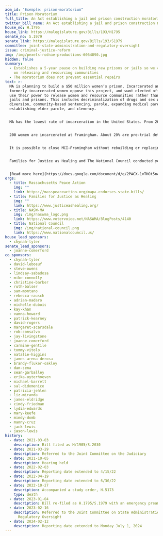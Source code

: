 ```yaml
---
aom_id: "Exemple: prison-moratorium"
title: Prison Moratorium
full_title: An Act establishing a jail and prison construction moratorium
twitter_bill_name: An Act establishing a jail and prison construction moratorium
house_no: H.1795
house_link: https://malegislature.gov/Bills/193/H1795
senate_no: S.1979
senate_link: https://malegislature.gov/Bills/193/S1979
committee: joint-state-administration-and-regulatory-oversight
issue: criminal-justice-reform
img: /img/pexels-rodnae-productions-6064890.jpg
hidden: false
summary:
  - Establishes a 5-year pause on building new prisons or jails so we can focus
    on releasing and resourcing communities
  - The moratorium does not prevent essential repairs
text: >-
  MA is planning to build a $50 million women’s prison. Incarcerated and
  formerly incarcerated women oppose this project, and want elected officials to
  use their power to release women and resource communities rather than build
  jails and prisons. This includes decriminalization of drugs and sex work,
  diversion, community-based sentencing, parole, expanding medical parole,
  establishing elder parole, and clemency.


  MA has the lowest rate of incarceration in the United States. From 2014-2019, the incarcerated population in MA decreased by more than 20%. During that same time, spending on jails and prisons increased by 18%. It currently costs $235,000 per year to incarcerate one woman in Framingham. We invest $1.7 billion of public resources every year in a system that only causes further harm. Now is the moment to create what different looks like and make MA a model for the rest of the country. We must start by passing the Prison Moratorium, maximizing pathways to release, and investing in what communities need to thrive: housing, healing, treatment, transportation, education, childcare, and economic development.


  200 women are incarcerated at Framingham. About 20% are pre-trial detainees from Middlesex County, many held on bail they can’t afford. Incarcerated women are overwhelmingly survivors of violence and trauma. The vast majority of women in MCI-Framingham are mothers separated from their children. There are 7 women in their 70s and 10 women in their 60s in Framingham. Women are suffering from a range of significant illnesses and receiving inadequate healthcare from Wellpath. Women express a need for mental health care and treatment that cannot happen inside prison. Incarcerated women have hopes, plans, and so much to give. Women deserve better than prison.


  It is possible to close MCI-Framingham without rebuilding or replacing it, if we focus on pathways to release, alternatives to incarceration, and reinvesting in communities. Formerly incarcerated women are clear: there is no such thing as a safe or trauma-informed prison. DOC was cited by the Department of Justice for failure to provide adequate mental healthcare and conditions that violate the 8th amendment of the Constitution. DOC has failed to implement many changes required by the Criminal Justice Reform Act of 2018. A 2022 Prisoners’ Legal Services report documents incarcerated women’s experiences of rampant sexual abuse, violence, and dehumanization. A different building does not change the culture of DOC. A prime example of that is Souza-Baronowski. When it was newly built, Souza was touted as state of the art, yet is now the site of some of the worst abuses by DOC.


  Families for Justice as Healing and The National Council conducted years of participatory research with formerly incarcerated women about what they needed and dreamed about for their families and communities. Not a single woman said a new prison. The question in MA is not “do we want an old women’s prison or a new women’s prison” the question is “what else is possible beyond prison?”


  [Read more here](https://docs.google.com/document/d/e/2PACX-1vTHOt5n41_eiKRyRIUpM9v5JJo7VMdrbk8raJEkoq7Py32tAnclLoJ2D1S1z_8y0x_HaRld90jUfq__/pub?urp=gmail_link).
orgs:
  - title: Massachusetts Peace Action
    img: ""
    link: https://masspeaceaction.org/mapa-endorses-state-bills/
  - title: Families for Justice as Healing
    img: ""
    link: https://www.justiceashealing.org/
  - title: NASW-MA
    img: /img/naswma_logo.png
    link: https://www.votervoice.net/NASWMA/BlogPosts/4140
  - title: National Council
    img: /img/national-council.png
    link: https://www.nationalcouncil.us/
house_lead_sponsors:
  - chynah-tyler
senate_lead_sponsors:
  - joanne-comerford
co_sponsors:
  - chynah-tyler
  - david-leboeuf
  - steve-owens
  - lindsay-sabadosa
  - mike-connolly
  - christine-barber
  - ruth-balser
  - sam-montano
  - rebecca-rausch
  - adrian-madaro
  - michelle-dubois
  - kay-khan
  - vanna-howard
  - patrick-kearney
  - david-rogers
  - margaret-scarsdale
  - rob-consalvo
  - jay-livingstone
  - joanne-comerford
  - carmine-gentile
  - tommy-vitolo
  - natalie-higgins
  - james-arena-derosa
  - brandy-fluker-oakley
  - dan-sena
  - sean-garballey
  - erika-uyterhoeven
  - michael-barrett
  - sal-didomenico
  - patricia-jehlen
  - liz-miranda
  - james-eldridge
  - cindy-friedman
  - lydia-edwards
  - mary-keefe
  - mindy-domb
  - manny-cruz
  - jack-lewis
  - jason-lewis
history:
  - date: 2021-03-03
    description: Bill filed as H/1905/S.2030
  - date: 2021-03-29
    description: Referred to the Joint Committee on the Judiciary
  - date: 2021-10-05
    description: Hearing held
  - date: 2022-02-03
    description: Reporting date extended to 4/15/22
  - date: 2022-04-19
    description: Reporting date extended to 6/30/22
  - date: 2022-10-27
    description: Accompanied a study order, H.5173
    type: death
  - date: 2023-01-04
    description: Bill re-filed as H.1795/S.1979 with an emergency preamble
  - date: 2023-02-16
    description: Referred to the Joint Committee on State Administration and
      Regulatory Oversight
  - date: 2024-02-12
    description: Reporting date extended to Monday July 1, 2024
---
```

